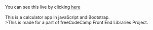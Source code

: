 You can  see this live by clicking [here](https://wakana-github.github.io/js_calculator/)
<br><br>This is a calculator app in javaScript and Bootstrap.
<br>>This is made for a part of freeCodeCamp Front End Libraries Project.
